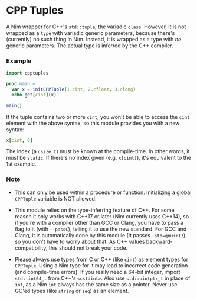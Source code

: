 # CPP Tuples

A Nim wrapper for C++'s `std::tuple`, the variadic `class`. However, it is not wrapped as a `type` with variadic generic parameters, because there's (currently) no such thing in Nim. Instead, it is wrapped as a type with _no_ generic parameters. The actual type is inferred by the C++ compiler.

### Example

```nim
import cpptuples

proc main =
  var x = initCPPTuple(1.cint, 2.cfloat, 3.clong)
  echo get[cint](x)

main()
```

If the tuple contains two or more `cint`, you won't be able to access the `cint` element with the above syntax, so this module provides you with a new syntax:
```nim
x[cint, 0]
```

The index (a `csize_t`) must be known at the compile-time. In other words, it must be `static`.
If there's no index given (e.g. `x[cint]`), it's equivalent to the 1st example.

### Note

+ This can only be used within a procedure or function. Initializing a global `CPPTuple` variable is NOT allowed.

+ This module relies on the type-inferring feature of C++. For some reason it only works with C++17 or later (Nim currently uses C++14), so if you're with a compiler other than GCC or Clang, you have to pass a flag to it (with `--passC`), telling it to use the new standard. For GCC and Clang, it is automatically done by this module (It passes `-std=gnu++17`), so you don't have to worry about that. As C++ values backward-compatibility, this should not break your code.

+ Please always use types from C or C++ (like `cint`) as element types for `CPPTuple`. Using a Nim type for it may lead to incorrect code generation (and compile-time errors). If you really need a 64-bit integer, import `std::int64_t` from C++'s `<cstdint>`. Also use `std::uintptr_t` in place of `int`, as a Nim `int` always has the same size as a pointer. Never use GC'ed types (like `string` or `seq`) as an element.
